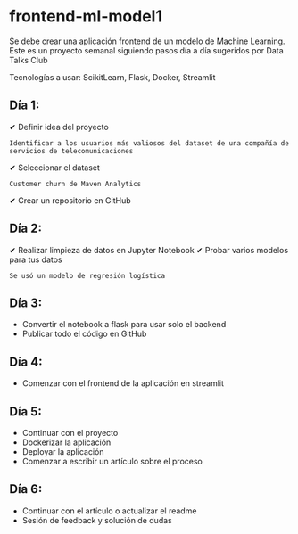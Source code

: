 # frontend-ml-model1
Se debe crear una aplicación frontend de un modelo de Machine Learning. Este es un proyecto semanal siguiendo pasos día a día sugeridos por Data Talks Club

Tecnologías a usar: ScikitLearn, Flask, Docker, Streamlit

## Día 1: 

  ✔ Definir idea del proyecto 
    
    Identificar a los usuarios más valiosos del dataset de una compañía de servicios de telecomunicaciones
    
  ✔ Seleccionar el dataset

    Customer churn de Maven Analytics

  ✔ Crear un repositorio en GitHub

## Día 2:
  ✔ Realizar limpieza de datos en Jupyter Notebook
  ✔ Probar varios modelos para tus datos

    Se usó un modelo de regresión logística

## Día 3:
  - Convertir el notebook a flask para usar solo el backend
  - Publicar todo el código en GitHub

## Día 4:
  - Comenzar con el frontend de la aplicación en streamlit

## Día 5:
  - Continuar con el proyecto
  - Dockerizar la aplicación
  - Deployar la aplicación
  - Comenzar a escribir un artículo sobre el proceso

## Día 6:
  - Continuar con el artículo o actualizar el readme
  - Sesión de feedback y solución de dudas
